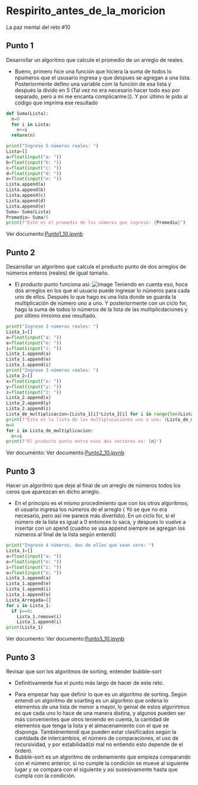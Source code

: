 # Respirito_antes_de_la_moricion
La paz mental del reto #10
## Punto 1
Desarrollar un algoritmo que calcule el promedio de un arreglo de reales.
* Bueno, primero hice una función que hiciera la suma de todos lo npumeros que el ususario ingresa y que despues se agregan a una lista. Posteriormente defino una variable com la función de esa lista y después la divido en 5 (Tal vez no era necesario hacer todo eso por separado, pero a mi me encanta complicarme:)). Y por último le pido al código que imprima ese resultado
```python
def Suma(Lista):
  n=0
  for i in Lista:
    n+=i
  return(n)

print("Ingrese 5 números reales: ")
Lista=[]
a=float(input("a: "))
b=float(input("b: "))
c=float(input("c: "))
d=float(input("d: "))
e=float(input("e: "))
Lista.append(a)
Lista.append(b)
Lista.append(c)
Lista.append(d)
Lista.append(e)
Suma= Suma(Lista)
Promedio= Suma/5
print(f"Este es el promedio de los números que ingresó: {Promedio}")
```
Ver documento:[Punto1_10.ipynb](Punto1_10.ipynb)
## Punto 2
Desarrollar un algoritmo que calcule el producto punto de dos arreglos de números enteros (reales) de igual tamaño.
* El producto punto funciona asi:
![image](https://github.com/mvarelau/Respirito_antes_de_la_moricion/assets/141885396/701fc8d1-16cf-4a1c-9bf9-b3544b7204f6)
Teniendo en cuenta eso, hoce dos arreglos en los que el usuario puede ingresar lo números para cada uno de ellos. Después lo que hago es una lista donde se guarda la multiplicación de número uno a uno. Y posteriormente con un ciclo for, hago la suma de todos lo números de la lista de las multiplicdaciones y por último imroimo ese resultado.
```python
print("Ingrese 3 números reales: ")
Lista_1=[]
a=float(input("a: "))
e=float(input("e: "))
i=float(input("i: "))
Lista_1.append(a)
Lista_1.append(e)
Lista_1.append(i)
print("Ingrese 3 números reales: ")
Lista_2=[]
x=float(input("x: "))
y=float(input("y: "))
z=float(input("z: "))
Lista_2.append(x)
Lista_2.append(y)
Lista_2.append(z)
Lista_de_multiplicacion=[Lista_1[i]*Lista_2[i] for i in range(len(Lista_1))]
print(f"Esta es la lista de las multiplucaciones uno a uno: {Lista_de_multiplicacion}")
n=0
for i in Lista_de_multiplicacion:
  n+=i
print(f"El producto punto entre esos dos vectores es: {n}")
```
Ver documento: Ver documento:[Punto2_10.ipynb](Punto2_10.ipynb)
## Punto 3
Hacer un algoritmo que deje al final de un arreglo de números todos los ceros que aparezcan en dicho arreglo.
* En el principio es el mismo procedimiento que con los otros algoritmos, el usuario ingresa los números de el arreglo ( Yo se que no era necesario, pero así me parece más divertido).
En un ciclo for, si el número de la lista es igual a 0 entonces lo saca, y despues lo vuelve a insertar con un apend (cuadno se usa append siempre se agregan los números al final de la lista según entendí)
```python
print("Ingrese 4 números, dos de ellos que sean cero: ")
Lista_1=[]
a=float(input("a: "))
e=float(input("e: "))
i=float(input("i: "))
o=float(input("o: "))
Lista_1.append(a)
Lista_1.append(e)
Lista_1.append(i)
Lista_1.append(o)
Lista_Arregada=[]
for i in Lista_1:
  if i==0:
    Lista_1.remove(i)
    Lista_1.append(i)
print(Lista_1)
```
Ver documento: Ver documento:[Punto3_10.ipynb](Punto3_10.ipynb)
## Punto 3
Revisar que son los algoritmos de sorting, entender bubble-sort 
* Definitivamente fue el punto más largo de hacer de este reto.
- Para empezar hay que definir lo que es un algoritmo de sorting. Según entendí un algoritmo de soarting es un algoritmo que ordena lo elementos de una lista de menor a mayor, lo genial de estos algorirtmos es que cada uno lo hace de una manera distina, y algunos pueden ser más convenientes que otros teniendo en cuenta, la cantidad de elementos que tenga la lista y el almacenamiento con el que se disponga. Tambiénentendí que pueden estar clasificados según la cantidada de intercambios, el número de comparaciones, el uso de recursividad, y por estabilidad(si mal no entiendo esto depende de el órden).
- Bubble-sort es un algoritmo de ordenamiento que empieza comparando con el número anterior, si no cumple la condición se mueve al siguiente lugar y se compara con el siguiente  y así susesivamente hasta que cumpla con la condición.

